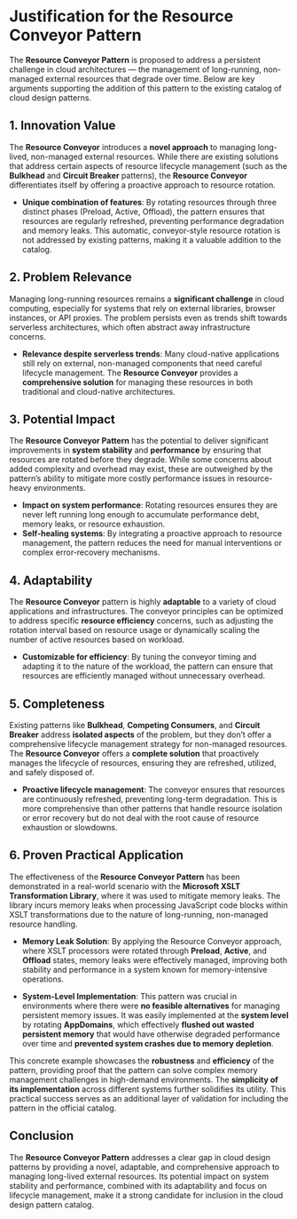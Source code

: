 # Justification for the Resource Conveyor Pattern

The **Resource Conveyor Pattern** is proposed to address a persistent challenge in cloud architectures — the management of long-running, non-managed external resources that degrade over time. Below are key arguments supporting the addition of this pattern to the existing catalog of cloud design patterns.

## 1. Innovation Value

The **Resource Conveyor** introduces a **novel approach** to managing long-lived, non-managed external resources. While there are existing solutions that address certain aspects of resource lifecycle management (such as the **Bulkhead** and **Circuit Breaker** patterns), the **Resource Conveyor** differentiates itself by offering a proactive approach to resource rotation.

- **Unique combination of features**: By rotating resources through three distinct phases (Preload, Active, Offload), the pattern ensures that resources are regularly refreshed, preventing performance degradation and memory leaks. This automatic, conveyor-style resource rotation is not addressed by existing patterns, making it a valuable addition to the catalog.

## 2. Problem Relevance

Managing long-running resources remains a **significant challenge** in cloud computing, especially for systems that rely on external libraries, browser instances, or API proxies. The problem persists even as trends shift towards serverless architectures, which often abstract away infrastructure concerns.

- **Relevance despite serverless trends**: Many cloud-native applications still rely on external, non-managed components that need careful lifecycle management. The **Resource Conveyor** provides a **comprehensive solution** for managing these resources in both traditional and cloud-native architectures.

## 3. Potential Impact

The **Resource Conveyor Pattern** has the potential to deliver significant improvements in **system stability** and **performance** by ensuring that resources are rotated before they degrade. While some concerns about added complexity and overhead may exist, these are outweighed by the pattern’s ability to mitigate more costly performance issues in resource-heavy environments.

- **Impact on system performance**: Rotating resources ensures they are never left running long enough to accumulate performance debt, memory leaks, or resource exhaustion.
- **Self-healing systems**: By integrating a proactive approach to resource management, the pattern reduces the need for manual interventions or complex error-recovery mechanisms.

## 4. Adaptability

The **Resource Conveyor** pattern is highly **adaptable** to a variety of cloud applications and infrastructures. The conveyor principles can be optimized to address specific **resource efficiency** concerns, such as adjusting the rotation interval based on resource usage or dynamically scaling the number of active resources based on workload.

- **Customizable for efficiency**: By tuning the conveyor timing and adapting it to the nature of the workload, the pattern can ensure that resources are efficiently managed without unnecessary overhead.

## 5. Completeness

Existing patterns like **Bulkhead**, **Competing Consumers**, and **Circuit Breaker** address **isolated aspects** of the problem, but they don’t offer a comprehensive lifecycle management strategy for non-managed resources. The **Resource Conveyor** offers a **complete solution** that proactively manages the lifecycle of resources, ensuring they are refreshed, utilized, and safely disposed of.

- **Proactive lifecycle management**: The conveyor ensures that resources are continuously refreshed, preventing long-term degradation. This is more comprehensive than other patterns that handle resource isolation or error recovery but do not deal with the root cause of resource exhaustion or slowdowns.

## 6. Proven Practical Application

The effectiveness of the **Resource Conveyor Pattern** has been demonstrated in a real-world scenario with the **Microsoft XSLT Transformation Library**, where it was used to mitigate memory leaks. The library incurs memory leaks when processing JavaScript code blocks within XSLT transformations due to the nature of long-running, non-managed resource handling.

- **Memory Leak Solution**: By applying the Resource Conveyor approach, where XSLT processors were rotated through **Preload**, **Active**, and **Offload** states, memory leaks were effectively managed, improving both stability and performance in a system known for memory-intensive operations.
  
- **System-Level Implementation**: This pattern was crucial in environments where there were **no feasible alternatives** for managing persistent memory issues. It was easily implemented at the **system level** by rotating **AppDomains**, which effectively **flushed out wasted persistent memory** that would have otherwise degraded performance over time and **prevented system crashes due to memory depletion**.

This concrete example showcases the **robustness** and **efficiency** of the pattern, providing proof that the pattern can solve complex memory management challenges in high-demand environments. The **simplicity of its implementation** across different systems further solidifies its utility. This practical success serves as an additional layer of validation for including the pattern in the official catalog.

## Conclusion

The **Resource Conveyor Pattern** addresses a clear gap in cloud design patterns by providing a novel, adaptable, and comprehensive approach to managing long-lived external resources. Its potential impact on system stability and performance, combined with its adaptability and focus on lifecycle management, make it a strong candidate for inclusion in the cloud design pattern catalog.
